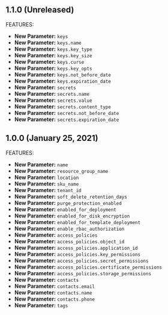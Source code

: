 ## 1.1.0 (Unreleased)

FEATURES:

* **New Parameter:** `keys`
* **New Parameter:** `keys.name`
* **New Parameter:** `keys.key_type`
* **New Parameter:** `keys.key_size`
* **New Parameter:** `keys.curse`
* **New Parameter:** `keys.key_opts`
* **New Parameter:** `keys.not_before_date`
* **New Parameter:** `keys.expiration_date`
* **New Parameter:** `secrets`
* **New Parameter:** `secrets.name`
* **New Parameter:** `secrets.value`
* **New Parameter:** `secrets.content_type`
* **New Parameter:** `secrets.not_before_date`
* **New Parameter:** `secrets.expiration_date`

## 1.0.0 (January 25, 2021)

FEATURES:

* **New Parameter:** `name`
* **New Parameter:** `resource_group_name`
* **New Parameter:** `location`
* **New Parameter:** `sku_name`
* **New Parameter:** `tenant_id`
* **New Parameter:** `soft_delete_retention_days`
* **New Parameter:** `purge_protection_enabled`
* **New Parameter:** `enabled_for_deployment`
* **New Parameter:** `enabled_for_disk_encryption`
* **New Parameter:** `enabled_for_template_deployment`
* **New Parameter:** `enable_rbac_authorization`
* **New Parameter:** `access_policies`
* **New Parameter:** `access_policies.object_id`
* **New Parameter:** `access_policies.application_id`
* **New Parameter:** `access_policies.key_permissions`
* **New Parameter:** `access_policies.secret_permissions`
* **New Parameter:** `access_policies.certificate_permissions`
* **New Parameter:** `access_policies.storage_permissions`
* **New Parameter:** `contacts`
* **New Parameter:** `contacts.email`
* **New Parameter:** `contacts.name`
* **New Parameter:** `contacts.phone`
* **New Parameter:** `tags`